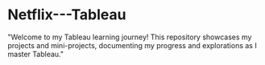 # Netflix---Tableau
"Welcome to my Tableau learning journey! This repository showcases my projects and mini-projects, documenting my progress and explorations as I master Tableau."

